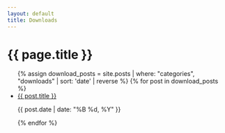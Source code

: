 ```yaml
---
layout: default
title: Downloads
---
```


<div class="container">
  <div class="downloads-list">
    <h1>{{ page.title }}</h1>
    <ul>
        {% assign download_posts = site.posts | where: "categories", "downloads" | sort: 'date' | reverse %}
        {% for post in download_posts %}
        <li>
            <a href="{{ post.url | relative_url }}">{{ post.title }}</a>
            <p>{{ post.date | date: "%B %d, %Y" }}</p>
        </li>
        {% endfor %}
    </ul>
  </div>
</div>
